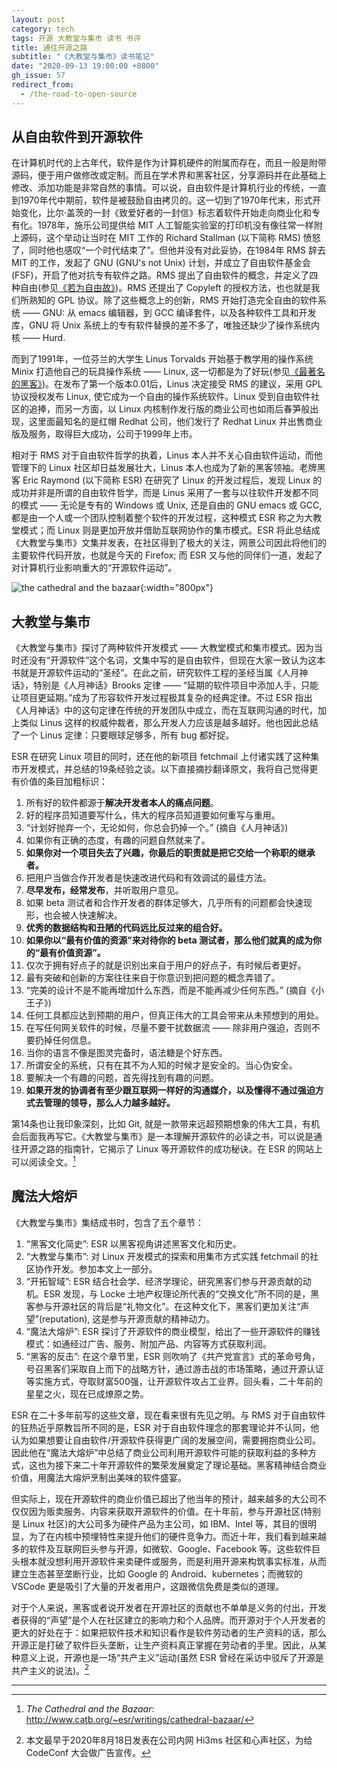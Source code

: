 ```yaml
---
layout: post
category: tech
tags: 开源 大教堂与集市 读书 书评
title: 通往开源之路
subtitle: "《大教堂与集市》读书笔记"
date: "2020-09-13 19:00:00 +0800"
gh_issue: 57
redirect_from:
  - /the-road-to-open-source
---
```


## 从自由软件到开源软件

在计算机时代的上古年代，软件是作为计算机硬件的附属而存在，而且一般是附带源码，便于用户做修改或定制。而且在学术界和黑客社区，分享源码并在此基础上修改、添加功能是非常自然的事情。可以说，自由软件是计算机行业的传统，一直到1970年代中期前，软件是被鼓励自由拷贝的。这一切到了1970年代末，形式开始变化，比尔·盖茨的一封《致爱好者的一封信》标志着软件开始走向商业化和专有化。1978年，施乐公司提供给 MIT 人工智能实验室的打印机没有像往常一样附上源码，这个举动让当时在 MIT 工作的 Richard Stallman (以下简称 RMS) 愤怒了，同时他也感叹“一个时代结束了”。但他并没有对此妥协，在1984年 RMS 辞去 MIT 的工作，发起了 GNU (GNU's not Unix) 计划，并成立了自由软件基金会(FSF)，开启了他对抗专有软件之路。RMS 提出了自由软件的概念，并定义了四种自由(参见[《若为自由故》](/free-as-in-freedom))。RMS 还提出了 Copyleft 的授权方法，也也就是我们所熟知的 GPL 协议。除了这些概念上的创新，RMS 开始打造完全自由的软件系统 —— GNU: 从 emacs 编辑器，到 GCC 编译套件，以及各种软件工具和开发库，GNU 将 Unix 系统上的专有软件替换的差不多了，唯独还缺少了操作系统内核 —— Hurd. 

而到了1991年，一位芬兰的大学生 Linus Torvalds 开始基于教学用的操作系统 Minix 打造他自己的玩具操作系统 —— Linux, 这一切都是为了好玩(参见[《最著名的黑客》](/just-for-fun))。在发布了第一个版本0.01后，Linus 决定接受 RMS 的建议，采用 GPL 协议授权发布 Linux, 使它成为一个自由的操作系统软件。Linux 受到自由软件社区的追捧，而另一方面，以 Linux 内核制作发行版的商业公司也如雨后春笋般出现，这里面最知名的是红帽 Redhat 公司，他们发行了 Redhat Linux 并出售商业版及服务，取得巨大成功，公司于1999年上市。

相对于 RMS 对于自由软件哲学的执着，Linus 本人并不关心自由软件运动，而他管理下的 Linux 社区却日益发展壮大，Linus 本人也成为了新的黑客领袖。老牌黑客 Eric Raymond (以下简称 ESR) 在研究了 Linux 的开发过程后，发现 Linux 的成功并非是所谓的自由软件哲学，而是 Linus 采用了一套与以往软件开发都不同的模式 —— 无论是专有的 Windows 或 Unix, 还是自由的 GNU emacs 或 GCC, 都是由一个人或一个团队控制着整个软件的开发过程，这种模式 ESR 称之为大教堂模式；而 Linux 则是更加开放并借助互联网协作的集市模式。ESR 将此总结成《大教堂与集市》文集并发表，在社区得到了极大的关注，网景公司因此将他们的主要软件代码开放，也就是今天的 Firefox; 而 ESR 又与他的同伴们一道，发起了对计算机行业影响重大的“开源软件运动”。

![the cathedral and the bazaar]({{site.images_baseurl}}/books/the-cathedral-and-the-bazaar_book.jpg?w=1280){:width="800px"}

## 大教堂与集市

《大教堂与集市》探讨了两种软件开发模式 —— 大教堂模式和集市模式。因为当时还没有“开源软件”这个名词，文集中写的是自由软件，但现在大家一致认为这本书就是开源软件运动的“圣经”。在此之前，研究软件工程的圣经当属《人月神话》，特别是《人月神话》Brooks 定律 —— “延期的软件项目中添加人手，只能让项目更延期。”成为了形容软件开发过程极其复杂的经典定律。不过 ESR 指出《人月神话》中的这句定律在传统的开发团队中成立，而在互联网沟通的时代，加上类似 Linus 这样的权威仲裁者，那么开发人力应该是越多越好。他也因此总结了一个 Linus 定律：只要眼球足够多，所有 bug 都好捉。

ESR 在研究 Linux 项目的同时，还在他的新项目 fetchmail 上付诸实践了这种集市开发模式，并总结的19条经验之谈。以下直接摘抄翻译原文，我将自己觉得更有价值的条目加粗标识：

1. 所有好的软件都源于**解决开发者本人的痛点问题**。
2. 好的程序员知道要写什么，伟大的程序员知道要如何重写与重用。
3. “计划好抛弃一个，无论如何，你总会扔掉一个。” (摘自《人月神话》)
4. 如果你有正确的态度，有趣的问题自然就来了。
5. **如果你对一个项目失去了兴趣，你最后的职责就是把它交给一个称职的继承者。**
6. 把用户当做合作开发者是快速改进代码和有效调试的最佳方法。
7. **尽早发布，经常发布**，并听取用户意见。
8. 如果 beta 测试者和合作开发者的群体足够大，几乎所有的问题都会快速现形，也会被人快速解决。
9. **优秀的数据结构和丑陋的代码远比反过来的组合好。**
10. **如果你以“最有价值的资源”来对待你的 beta 测试者，那么他们就真的成为你的“最有价值资源”。**
11. 仅次于拥有好点子的就是识别出来自于用户的好点子，有时候后者更好。
12. 最有突破和创新的方案往往来自于你意识到把问题的概念弄错了。
13. “完美的设计不是不能再增加什么东西，而是不能再减少任何东西。” (摘自《小王子》)
14. 任何工具都应达到预期的用户，但真正伟大的工具会带来从未预想到的用处。
15. 在写任何网关软件的时候，尽量不要干扰数据流 —— 除非用户强迫，否则不要扔掉任何信息。
16. 当你的语言不像是图灵完备时，语法糖是个好东西。
17. 所谓安全的系统，只有在其不为人知的时候才是安全的。当心伪安全。
18. 要解决一个有趣的问题，首先得找到有趣的问题。
19. **如果开发的协调者有至少跟互联网一样好的沟通媒介，以及懂得不通过强迫方式去管理的领导，那么人力越多越好。**

第14条也让我印象深刻，比如 Git, 就是一款带来远超预期想象的伟大工具，有机会后面我再写它。《大教堂与集市》是一本理解开源软件的必读之书，可以说是通往开源之路的指南针，它揭示了 Linux 等开源软件的成功秘诀。在 ESR 的网站上可以阅读全文。[^1]

## 魔法大熔炉

《大教堂与集市》集结成书时，包含了五个章节：

1. “黑客文化简史”: ESR 以黑客视角讲述黑客文化和历史。
2. “大教堂与集市”: 对 Linux 开发模式的探索和用集市方式实践 fetchmail 的社区协作开发。参加本文上一部分。
3. “开拓智域”: ESR 结合社会学、经济学理论，研究黑客们参与开源贡献的动机。ESR 发现，与 Locke 土地产权理论所代表的“交换文化”所不同的是，黑客参与开源社区的背后是“礼物文化”。在这种文化下，黑客们更加关注“声望”(reputation), 这是参与开源贡献的精神动力。
4. “魔法大熔炉”: ESR 探讨了开源软件的商业模型，给出了一些开源软件的赚钱模式：如通经过广告、服务、附加产品、内容等方式获取利润。
5. “黑客的反击”: 在这个章节里，ESR 则吹响了《共产党宣言》式的革命号角，号召黑客们采取自上而下的战略方针，通过游击战的市场策略，通过开源认证等实施方式，夺取财富500强，让开源软件攻占工业界。回头看，二十年前的星星之火，现在已成燎原之势。

ESR 在二十多年前写的这些文章，现在看来很有先见之明。与 RMS 对于自由软件的狂热近乎原教旨所不同的是，ESR 对于自由软件理念的那套理论并不认同，他认为如果想要让自由软件/开源软件获得更广阔的发展空间，需要拥抱商业公司。因此他在“魔法大熔炉”中总结了商业公司利用开源软件可能的获取利益的多种方式，这也为接下来二十年开源软件的繁荣发展奠定了理论基础。黑客精神结合商业价值，用魔法大熔炉烹制出美味的软件盛宴。

但实际上，现在开源软件的商业价值已超出了他当年的预计，越来越多的大公司不仅仅因为贩卖服务、内容来获取开源软件的价值。在十年前，参与开源社区(特别是 Linux 社区)的大公司多为硬件产品为主公司，如 IBM、Intel 等，其目的很明显，为了在内核中预埋特性来提升他们的硬件竞争力。而近十年，我们看到越来越多的软件及互联网巨头参与开源，如微软、Google、Facebook 等。这些软件巨头根本就没想利用开源软件来卖硬件或服务，而是利用开源来构筑事实标准，从而建立生态甚至垄断行业，比如 Google 的 Android、kubernetes；而微软的 VSCode 更是吸引了大量的开发者用户，这跟微信免费是类似的道理。

对于个人来说，黑客或者说开发者在开源社区的贡献也不单单是义务的付出，开发者获得的“声望”是个人在社区建立的影响力和个人品牌。而开源对于个人开发者的更大的好处在于：如果把软件技术和知识看作是软件劳动者的生产资料的话，那么开源正是打破了软件巨头垄断，让生产资料真正掌握在劳动者的手里。因此，从某种意义上说，开源也是一场“共产主义”运动(虽然 ESR 曾经在采访中驳斥了开源是共产主义的说法)。[^2]

*************

[^1]: *The Cathedral and the Bazaar*: http://www.catb.org/~esr/writings/cathedral-bazaar/

[^2]: 本文最早于2020年8月18日发表在公司内网 Hi3ms 社区和心声社区，为给 CodeConf 大会做广告宣传。
